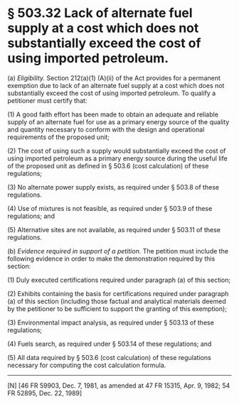 # § 503.32   Lack of alternate fuel supply at a cost which does not substantially exceed the cost of using imported petroleum.

(a) *Eligibility.* Section 212(a)(1) (A)(ii) of the Act provides for a permanent exemption due to lack of an alternate fuel supply at a cost which does not substantially exceed the cost of using imported petroleum. To qualify a petitioner must certify that:


(1) A good faith effort has been made to obtain an adequate and reliable supply of an alternate fuel for use as a primary energy source of the quality and quantity necessary to conform with the design and operational requirements of the proposed unit;


(2) The cost of using such a supply would substantially exceed the cost of using imported petroleum as a primary energy source during the useful life of the proposed unit as defined in § 503.6 (cost calculation) of these regulations;


(3) No alternate power supply exists, as required under § 503.8 of these regulations. 


(4) Use of mixtures is not feasible, as required under § 503.9 of these regulations; and


(5) Alternative sites are not available, as required under § 503.11 of these regulations. 


(b) *Evidence required in support of a petition.* The petition must include the following evidence in order to make the demonstration required by this section:


(1) Duly executed certifications required under paragraph (a) of this section;


(2) Exhibits containing the basis for certifications required under paragraph (a) of this section (including those factual and analytical materials deemed by the petitioner to be sufficient to support the granting of this exemption);


(3) Environmental impact analysis, as required under § 503.13 of these regulations;


(4) Fuels search, as required under § 503.14 of these regulations; and


(5) All data required by § 503.6 (cost calculation) of these regulations necessary for computing the cost calculation formula.



---

[N] [46 FR 59903, Dec. 7, 1981, as amended at 47 FR 15315, Apr. 9, 1982; 54 FR 52895, Dec. 22, 1989]




